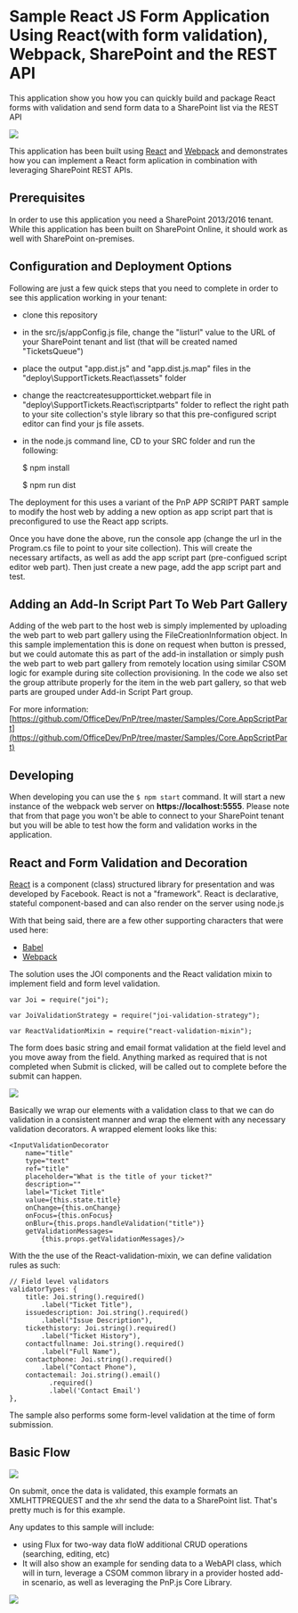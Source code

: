 # Sample React JS Form Application Using React(with form validation), Webpack, SharePoint and the REST API

This application show you how you can quickly build and package React forms with validation and send form data to a SharePoint list via the REST API

![](http://i.imgur.com/0VlaKnt.png)

This application has been built using [React](https://facebook.github.io/react/) and [Webpack](https://webpack.github.io) and demonstrates how you can implement a React form aplication in combination with leveraging SharePoint REST APIs. 

## Prerequisites

In order to use this application you need a SharePoint 2013/2016 tenant. While this application has been built on SharePoint Online, it should work as well with SharePoint on-premises.

## Configuration and Deployment Options

Following are just a few quick steps that you need to complete in order to see this application working in your tenant:

- clone this repository
- in the src/js/appConfig.js file, change the "listurl" value to the URL of your SharePoint tenant and list (that 	will be created named "TicketsQueue")
- place the output "app.dist.js" and "app.dist.js.map" files in the "deploy\SupportTickets.React\assets" folder 
- change the reactcreatesupportticket.webpart file in "deploy\SupportTickets.React\scriptparts" folder to reflect the right path to your site collection's style library so that this pre-configured script editor can find your js file assets.
- in the node.js command line, CD to your SRC folder and run the following:

	

	$ npm install	 
	
	$ npm run dist

	


The deployment for this uses a variant of the PnP APP SCRIPT PART sample to modify the host web by adding a new option as app script part that is preconfigured to use the React app scripts. 

Once you have done the above, run the console app (change the url in the Program.cs file to point to your site collection). This will create the necessary artifacts, as well as add the app script part (pre-configued script editor web part). Then just create a new page, add the app script part and test.


##  Adding an Add-In Script Part To Web Part Gallery ##
Adding of the web part to the host web is simply implemented by uploading the web part to web part gallery using the FileCreationInformation object. In this sample implementation this is done on request when button is pressed, but we could automate this as part of the add-in installation or simply push the web part to web part gallery from remotely location using similar CSOM logic for example during site collection provisioning. In the code we also set the group attribute properly for the item in the web part gallery, so that web parts are grouped under Add-in Script Part group.

For more information: [https://github.com/OfficeDev/PnP/tree/master/Samples/Core.AppScriptPart](https://github.com/OfficeDev/PnP/tree/master/Samples/Core.AppScriptPart)

## Developing

When developing you can use the `$ npm start` command. It will start a new instance of the webpack web server on **https://localhost:5555**. Please note that from that page you won't be able to connect to your SharePoint tenant but you will be able to test how the form and validation works in the application.

## React and Form Validation and Decoration

[React](https://facebook.github.io/react/) is a component (class) structured library for presentation and was developed by Facebook. React is not a "framework". React is declarative, stateful component-based and can also render on the server using node.js

With that being said, there are a few other supporting characters that were used here:

- [Babel](https://babeljs.io)
- [Webpack](https://webpack.github.io)

The solution uses the JOI components and the React validation mixin to implement field and form level validation.


	var Joi = require("joi");
	
	var JoiValidationStrategy = require("joi-validation-strategy");
	
	var ReactValidationMixin = require("react-validation-mixin");


The form does basic string and email format validation at the field level and you move away from the field. Anything marked as required that is not completed when Submit is clicked, will be called out to complete before the submit can happen. 

![](http://i.imgur.com/DbJuwqg.png)

Basically we wrap our elements with a validation class to that we can do validation in a consistent manner and wrap the element with any necessary validation decorators. A wrapped element looks like this:

	<InputValidationDecorator 
        name="title"
        type="text" 
        ref="title" 
        placeholder="What is the title of your ticket?" 
        description=""
        label="Ticket Title"
        value={this.state.title}
        onChange={this.onChange}
        onFocus={this.onFocus}   
        onBlur={this.props.handleValidation("title")}
        getValidationMessages=
            {this.props.getValidationMessages}/>
	

With the the use of the React-validation-mixin, we can define validation rules as such:

	// Field level validators
    validatorTypes: {
        title: Joi.string().required()
            .label("Ticket Title"),
        issuedescription: Joi.string().required()
            .label("Issue Description"),        
        tickethistory: Joi.string().required()
            .label("Ticket History"),
        contactfullname: Joi.string().required()
            .label("Full Name"),        
        contactphone: Joi.string().required()
            .label("Contact Phone"),
        contactemail: Joi.string().email()
              .required()
              .label('Contact Email')        
    },

The sample also performs some form-level validation at the time of form submission.

## Basic Flow


![](http://i.imgur.com/KjtU2bf.png)

On submit, once the data is validated, this example formats an XMLHTTPREQUEST and the xhr send the data to a SharePoint list. That's pretty much is for this example. 

Any updates to this sample will include:

- using Flux for two-way data floW additional CRUD operations (searching, editing, etc) 
- It will also show an example for sending data to a WebAPI class, which will in turn, leverage a CSOM common library in a provider hosted add-in scenario, as well as leveraging the PnP.js Core Library.


<img src="https://telemetry.sharepointpnp.com/pnp/samples/Provisioning.React.SupportTicket" />
